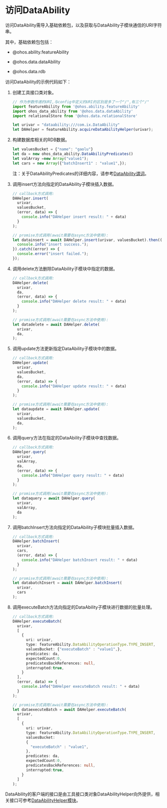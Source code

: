 # 访问DataAbility


访问DataAbility需导入基础依赖包，以及获取与DataAbility子模块通信的URI字符串。


其中，基础依赖包包括：


- @ohos.ability.featureAbility

- @ohos.data.dataAbility

- @ohos.data.rdb


访问DataAbility的示例代码如下：


1. 创建工具接口类对象。
   
   ```ts
   // 作为参数传递的URI,与config中定义的URI的区别是多了一个"/",有三个"/"
   import featureAbility from '@ohos.ability.featureAbility'
   import ohos_data_ability from '@ohos.data.dataAbility'
   import relationalStore from '@ohos.data.relationalStore'
   
   let urivar = "dataability:///com.ix.DataAbility"
   let DAHelper = featureAbility.acquireDataAbilityHelper(urivar);
   ```

2. 构建数据库相关的RDB数据。
   
   ```ts
   let valuesBucket = {"name": "gaolu"}
   let da = new ohos_data_ability.DataAbilityPredicates()
   let valArray =new Array("value1");
   let cars = new Array({"batchInsert1" : "value1",});
   ```

   注：关于DataAbilityPredicates的详细内容，请参考[DataAbility谓词](../reference/apis/js-apis-data-ability.md)。

3. 调用insert方法向指定的DataAbility子模块插入数据。
   
   ```ts
   // callback方式调用:
   DAHelper.insert(
     urivar,
     valuesBucket,
     (error, data) => {
       console.info("DAHelper insert result: " + data)
     }
   );
   ```

   
   ```ts
   // promise方式调用(await需要在async方法中使用):
   let datainsert = await DAHelper.insert(urivar, valuesBucket).then((data) => {
     console.info("insert success.");
   }).catch((error) => {
     console.error("insert failed.");
   });
   ```

4. 调用delete方法删除DataAbility子模块中指定的数据。
   
   ```ts
   // callback方式调用:
   DAHelper.delete(
     urivar,
     da,
     (error, data) => {
       console.info("DAHelper delete result: " + data)
     }
   );
   ```

   
   ```ts
   // promise方式调用(await需要在async方法中使用):
   let datadelete = await DAHelper.delete(
     urivar,
     da,
   );
   ```

5. 调用update方法更新指定DataAbility子模块中的数据。
   
   ```ts
   // callback方式调用:
   DAHelper.update(
     urivar,
     valuesBucket,
     da,
     (error, data) => {
       console.info("DAHelper update result: " + data)
     }
   );
   ```

   
   ```ts
   // promise方式调用(await需要在async方法中使用):
   let dataupdate = await DAHelper.update(
     urivar,
     valuesBucket,
     da,
   );
   ```

6. 调用query方法在指定的DataAbility子模块中查找数据。
   
   ```ts
   // callback方式调用:
   DAHelper.query(
     urivar,
     valArray,
     da,
     (error, data) => {
       console.info("DAHelper query result: " + data)
     }
   );
   ```

   
   ```ts
   // promise方式调用(await需要在async方法中使用):
   let dataquery = await DAHelper.query(
     urivar,
     valArray,
     da
   );
   ```

7. 调用batchInsert方法向指定的DataAbility子模块批量插入数据。
   
   ```ts
   // callback方式调用:
   DAHelper.batchInsert(
     urivar,
     cars,
     (error, data) => {
       console.info("DAHelper batchInsert result: " + data)
     }
   );
   ```

   
   ```ts
   // promise方式调用(await需要在async方法中使用):
   let databatchInsert = await DAHelper.batchInsert(
     urivar,
     cars
   );
   ```

8. 调用executeBatch方法向指定的DataAbility子模块进行数据的批量处理。
   
   ```ts
   // callback方式调用:
   DAHelper.executeBatch(
     urivar,
     [
       {
         uri: urivar,
         type: featureAbility.DataAbilityOperationType.TYPE_INSERT,
         valuesBucket: {"executeBatch" : "value1",},
         predicates: da,
         expectedCount:0,
         predicatesBackReferences: null,
         interrupted:true,
       }
     ],
     (error, data) => {
       console.info("DAHelper executeBatch result: " + data)
     }
   );
   ```

   
   ```ts
   // promise方式调用(await需要在async方法中使用):
   let dataexecuteBatch = await DAHelper.executeBatch(
     urivar,
     [
       {
         uri: urivar,
         type: featureAbility.DataAbilityOperationType.TYPE_INSERT,
         valuesBucket:
         {
           "executeBatch" : "value1",
         },
         predicates: da,
         expectedCount:0,
         predicatesBackReferences: null,
         interrupted:true,
       }
     ]
   );
   ```


DataAbility的客户端的接口是由工具接口类对象DataAbilityHelper向外提供，相关接口可参考[DataAbilityHelper模块](../reference/apis/js-apis-inner-ability-dataAbilityHelper.md)。
